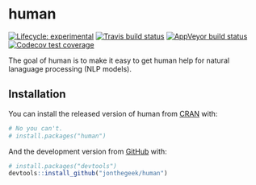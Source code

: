 
<!-- README.md is generated from README.Rmd. Please edit that file -->

# human

<!-- badges: start -->

[![Lifecycle:
experimental](https://img.shields.io/badge/lifecycle-experimental-orange.svg)](https://www.tidyverse.org/lifecycle/#experimental)
[![Travis build
status](https://travis-ci.org/jonthegeek/human.svg?branch=master)](https://travis-ci.org/jonthegeek/human)
[![AppVeyor build
status](https://ci.appveyor.com/api/projects/status/github/jonthegeek/human?branch=master&svg=true)](https://ci.appveyor.com/project/jonthegeek/human)
[![Codecov test
coverage](https://codecov.io/gh/jonthegeek/human/branch/master/graph/badge.svg)](https://codecov.io/gh/jonthegeek/human?branch=master)
<!-- badges: end -->

The goal of human is to make it easy to get human help for natural
lanaguage processing (NLP models).

## Installation

You can install the released version of human from
[CRAN](https://CRAN.R-project.org) with:

``` r
# No you can't.
# install.packages("human")
```

And the development version from [GitHub](https://github.com/) with:

``` r
# install.packages("devtools")
devtools::install_github("jonthegeek/human")
```
